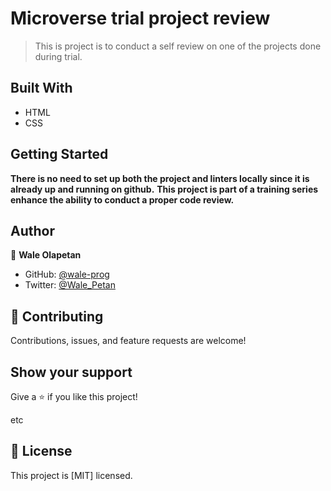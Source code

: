 # Microverse trial project review

> This is project is to conduct a self review on one of the projects done during trial.


## Built With

- HTML
- CSS

## Getting Started

**There is no need to set up both the project and linters locally since it is already up and running on github.**
**This project is part of a training series enhance the ability to conduct a proper code review.**

## Author

👤 **Wale Olapetan**

- GitHub: [@wale-prog](https://github.com/wale-prog)
- Twitter: [@Wale_Petan](https://twitter.com/Wale_Petan)


## 🤝 Contributing

Contributions, issues, and feature requests are welcome!



## Show your support

Give a ⭐️ if you like this project!

etc

## 📝 License

This project is [MIT] licensed.